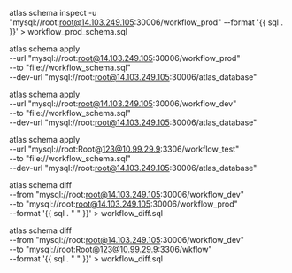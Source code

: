 <!-- 导出 -->
atlas schema inspect -u "mysql://root:root@14.103.249.105:30006/workflow_prod" --format '{{ sql . }}' > workflow_prod_schema.sql

<!-- 导入 -->
atlas schema apply \
  --url "mysql://root:root@14.103.249.105:30006/workflow_prod" \
  --to "file://workflow_schema.sql" \
  --dev-url "mysql://root:root@14.103.249.105:30006/atlas_database"

atlas schema apply \
  --url "mysql://root:root@14.103.249.105:30006/workflow_dev" \
  --to "file://workflow_schema.sql" \
  --dev-url "mysql://root:root@14.103.249.105:30006/atlas_database"

  atlas schema apply \
  --url "mysql://root:Root@123@10.99.29.9:3306/workflow_test" \
  --to "file://workflow_schema.sql" \
  --dev-url "mysql://root:root@14.103.249.105:30006/atlas_database"


<!-- 对比 -->
atlas schema diff \
  --from "mysql://root:root@14.103.249.105:30006/workflow_dev" \
  --to "mysql://root:root@14.103.249.105:30006/workflow_prod" \
  --format '{{ sql . "  " }}' > workflow_diff.sql


  atlas schema diff \
  --from "mysql://root:root@14.103.249.105:30006/workflow_dev" \
  --to "mysql://root:Root@123@10.99.29.9:3306/wkflow" \
  --format '{{ sql . "  " }}' > workflow_diff.sql